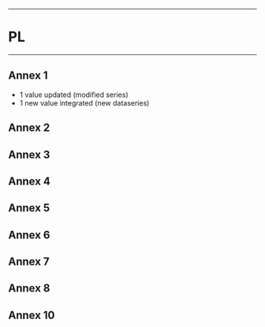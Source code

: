 
----------------------------------------------------------- 
# PL 
-----------------------------------------------------------
## Annex 1
* 1 value updated (modified series)
* 1 new value integrated (new dataseries)
## Annex 2

## Annex 3


## Annex 4



## Annex 5


## Annex 6


## Annex 7

## Annex 8



## Annex 10
